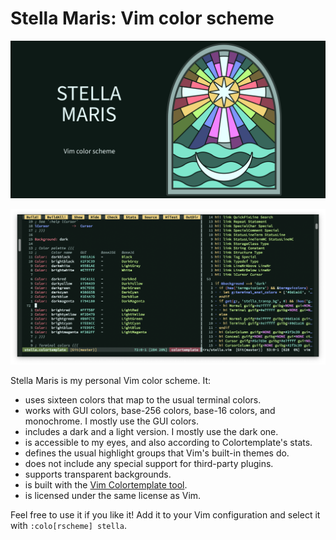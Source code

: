 # Stella Maris: Vim color scheme

![The Stella Maris Vim color scheme logo.](stella-logo.svg)

![A screenshot of a MacVim window using the Stella Maris color scheme.](screenshot.png)

Stella Maris is my personal Vim color scheme. It:

- uses sixteen colors that map to the usual terminal colors.
- works with GUI colors, base-256 colors, base-16 colors, and monochrome. I
  mostly use the GUI colors.
- includes a dark and a light version. I mostly use the dark one.
- is accessible to my eyes, and also according to Colortemplate's stats.
- defines the usual highlight groups that Vim's built-in themes do.
- does not include any special support for third-party plugins.
- supports transparent backgrounds.
- is built with the [Vim Colortemplate tool][0].
- is licensed under the same license as Vim.

[0]: https://github.com/lifepillar/vim-colortemplate

Feel free to use it if you like it! Add it to your Vim configuration and select
it with `:colo[rscheme] stella`.

